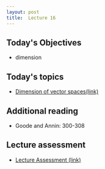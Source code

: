 ```yaml
---
layout: post
title:  Lecture 16
---
```



## Today's Objectives

* dimension

## Today's topics
* <a target="_parent" href="https://wcasper.github.io/math207spring2024/topics/015-dimension.html">Dimension of vector spaces(link)</a>

## Additional reading
* Goode and Annin:  300-308

## Lecture assessment
* <a target="_parent" href="https://wcasper.github.io/math207spring2024/quizzes/lecture16">Lecture Assessment (link)</a>


